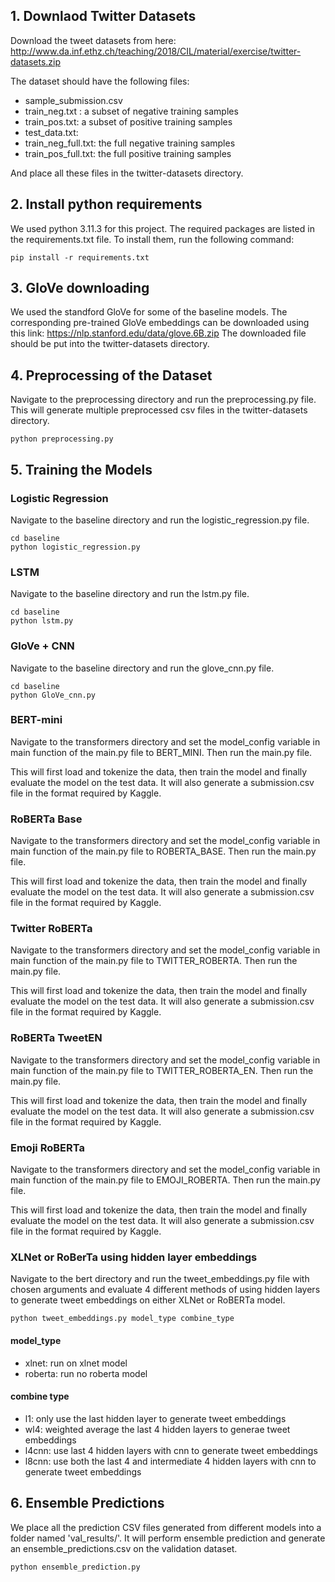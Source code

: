## 1. Downlaod Twitter Datasets

Download the tweet datasets from here:
http://www.da.inf.ethz.ch/teaching/2018/CIL/material/exercise/twitter-datasets.zip


The dataset should have the following files:
- sample_submission.csv
- train_neg.txt :  a subset of negative training samples
- train_pos.txt: a subset of positive training samples
- test_data.txt:
- train_neg_full.txt: the full negative training samples
- train_pos_full.txt: the full positive training samples

And place all these files in the twitter-datasets directory.


## 2. Install python requirements

We used python 3.11.3 for this project. The required packages are listed in the requirements.txt file. To install them, run the following command:

``` 
pip install -r requirements.txt
```

## 3. GloVe downloading

We used the standford GloVe for some of the baseline models. The corresponding pre-trained GloVe embeddings can be downloaded using this link:
https://nlp.stanford.edu/data/glove.6B.zip
The downloaded file should be put into the twitter-datasets directory.

## 4. Preprocessing of the Dataset

Navigate to the preprocessing directory and run the preprocessing.py file.
This will generate multiple preprocessed csv files in the twitter-datasets directory.

```
python preprocessing.py
```

## 5. Training the Models


### Logistic Regression

Navigate to the baseline directory and run the logistic_regression.py file.

```
cd baseline
python logistic_regression.py
```


### LSTM

Navigate to the baseline directory and run the lstm.py file.

```
cd baseline
python lstm.py
```

### GloVe + CNN

Navigate to the baseline directory and run the glove_cnn.py file.

```
cd baseline
python GloVe_cnn.py
```

### BERT-mini

Navigate to the transformers directory and set the model_config variable in main function of the main.py file to BERT_MINI. Then run the main.py file.

This will first load and tokenize the data, then train the model and finally evaluate the model on the test data.
It will also generate a submission.csv file in the format required by Kaggle.

### RoBERTa Base

Navigate to the transformers directory and set the model_config variable in main function of the main.py file to ROBERTA_BASE. Then run the main.py file.

This will first load and tokenize the data, then train the model and finally evaluate the model on the test data.
It will also generate a submission.csv file in the format required by Kaggle.

### Twitter RoBERTa

Navigate to the transformers directory and set the model_config variable in main function of the main.py file to TWITTER_ROBERTA. Then run the main.py file.

This will first load and tokenize the data, then train the model and finally evaluate the model on the test data.
It will also generate a submission.csv file in the format required by Kaggle.


### RoBERTa TweetEN

Navigate to the transformers directory and set the model_config variable in main function of the main.py file to TWITTER_ROBERTA_EN. Then run the main.py file.

This will first load and tokenize the data, then train the model and finally evaluate the model on the test data.
It will also generate a submission.csv file in the format required by Kaggle.

### Emoji RoBERTa

Navigate to the transformers directory and set the model_config variable in main function of the main.py file to EMOJI_ROBERTA. Then run the main.py file.

This will first load and tokenize the data, then train the model and finally evaluate the model on the test data.
It will also generate a submission.csv file in the format required by Kaggle.




### XLNet or RoBerTa using hidden layer embeddings
Navigate to the bert directory and run the tweet_embeddings.py file with chosen arguments and evaluate 4 different methods of using hidden layers to generate tweet embeddings on either XLNet or RoBERTa model.
```
python tweet_embeddings.py model_type combine_type
```
#### model_type
- xlnet: run on xlnet model
- roberta: run no roberta model

#### combine type
- l1: only use the last hidden layer to generate tweet embeddings
- wl4: weighted average the last 4 hidden layers to generae tweet embeddings
- l4cnn: use last 4 hidden layers with cnn to generate tweet embeddings
- l8cnn: use both the last 4 and intermediate 4 hidden layers with cnn to generate tweet embeddings


## 6. Ensemble Predictions
We place all the prediction CSV files generated from different models into a folder named 'val_results/'. It will perform ensemble prediction and generate an ensemble_predictions.csv on the validation dataset.

```
python ensemble_prediction.py
```
